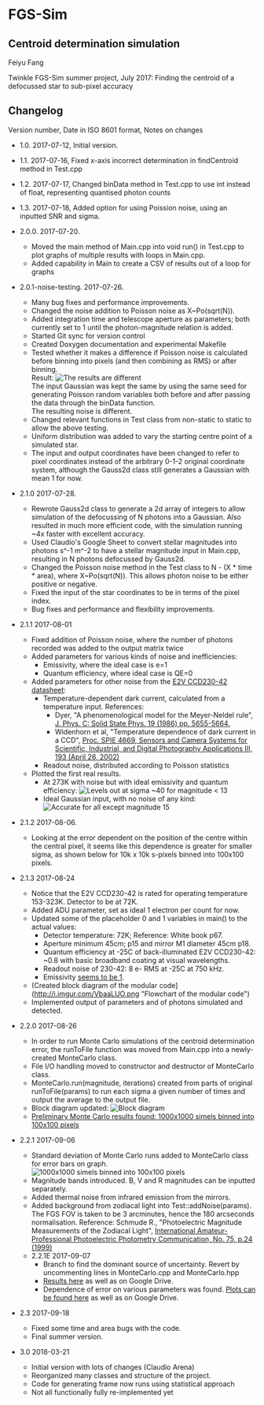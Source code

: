 <!--- Tip: Use python-pip/grip to preview Markdown documents in the same form as Github formats them. -->
# FGS-Sim
## Centroid determination simulation

Feiyu Fang

Twinkle FGS-Sim summer project, July 2017: Finding the centroid of a defocussed star to sub-pixel accuracy

## Changelog
Version number, Date in ISO 8601 format, Notes on changes

- 1.0. 2017-07-12, Initial version. 
- 1.1. 2017-07-16, Fixed x-axis incorrect determination in findCentroid method in Test.cpp
- 1.2. 2017-07-17, Changed binData method in Test.cpp to use int instead of float, representing quantised photon counts
- 1.3. 2017-07-18, Added option for using Poission noise, using an inputted SNR and sigma. 
- 2.0.0. 2017-07-20. 
    - Moved the main method of Main.cpp into void run() in Test.cpp to plot graphs of multiple results with loops in Main.cpp. 
    - Added capability in Main to create a CSV of results out of a loop for graphs
- 2.0.1-noise-testing. 2017-07-26.
    - Many bug fixes and performance improvements. 
    - Changed the noise addition to Poisson noise as X~Po(sqrt(N)). 
	- Added integration time and telescope aperture as parameters; both currently set to 1 until the photon-magnitude relation is added. 
    - Started Git sync for version control
    - Created Doxygen documentation and experimental Makefile
    - Tested whether it makes a difference if Poisson noise is calculated before binning into pixels (and then combining as RMS) or after binning.   
	  Result: 
      ![The results are different](http://i.imgur.com/AN4TjMR.png "Results")  
      The input Gaussian was kept the same by using the same seed for generating Poisson random variables both before and after passing the data through the binData function.  
      The resulting noise is different. 
    - Changed relevant functions in Test class from non-static to static to allow the above testing. 
	- Uniform distribution was added to vary the starting centre point of a simulated star. 
	- The input and output coordinates have been changed to refer to pixel coordinates instead of the arbitrary 0-1-2 original coordinate system, although the Gauss2d class
	still generates a Gaussian with mean 1 for now. 
- 2.1.0 2017-07-28. 
    - Rewrote Gauss2d class to generate a 2d array of integers to allow simulation of the defocussing of N photons into a Gaussian. Also resulted in much more efficient code, with
	the simulation running ~4x faster with excellent accuracy. 
	- Used Claudio's Google Sheet to convert stellar magnitudes into photons s^-1 m^-2 to have a stellar magnitude input in Main.cpp, resulting in N photons defocussed by Gauss2d.
	- Changed the Poisson noise method in the Test class to N - (X * time * area), where X~Po(sqrt(N)). This allows photon noise to be either positive or negative. 
	- Fixed the input of the star coordinates to be in terms of the pixel index. 
	- Bug fixes and performance and flexibility improvements. 
- 2.1.1 2017-08-01
	- Fixed addition of Poisson noise, where the number of photons recorded was added to the output matrix twice
	- Added parameters for various kinds of noise and inefficiencies:
		- Emissivity, where the ideal case is e=1
		- Quantum efficiency, where ideal case is QE=0
	- Added parameters for other noise from the [E2V CCD230-42 datasheet](https://www.e2v.com/resources/account/download-datasheet/3828 "CCD datasheet"): 
		- Temperature-dependent dark current, calculated from a temperature input. References: 
			- Dyer, "A phenomenological model for the Meyer-Neldel rule", 
			[J. Phys. C: Solid State Phys. 19 (1986) pp. 5655-5664.](http://iopscience.iop.org/article/10.1088/0022-3719/19/28/016)
			- Widenhorn et al, "Temperature dependence of dark current in a CCD", [Proc. SPIE 4669, Sensors and Camera Systems for Scientific, Industrial, and Digital Photography 
			Applications III, 193 (April 26, 2002)](http://dx.doi.org/10.1117/12.463446)
		- Readout noise, distributed according to Poisson statistics
	- Plotted the first real results. 
		- At 273K with noise but with ideal emissivity and quantum efficiency: 
		![Levels out at sigma ~40 for magnitude < 13](http://i.imgur.com/VHxvK8e.png "Result with noise")
		- Ideal Gaussian input, with no noise of any kind: 
		![Accurate for all except magnitude 15](http://i.imgur.com/fTqxLlr.png "Result without noise")
- 2.1.2 2017-08-06.
	- Looking at the error dependent on the position of the centre within the central pixel, it seems like this dependence is greater for smaller sigma, as shown below for 
	10k x 10k s-pixels binned into 100x100 pixels. 
- 2.1.3 2017-08-24
	- Notice that the E2V CCD230-42 is rated for operating temperature 153-323K. Detector to be at 72K. 
	- Added ADU parameter, set as ideal 1 electron per count for now. 
	- Updated some of the placeholder 0 and 1 variables in main() to the actual values:
		- Detector temperature: 72K; Reference: White book p67.
		- Aperture minimum 45cm; p15 and mirror M1 diameter 45cm p18. 
		- Quantum efficiency at -25C of back-illuminated E2V CCD230-42: ~0.8 with basic broadband coating at visual wavelengths. 
		- Readout noise of 230-42: 8 e- RMS at -25C at 750 kHz. 
		- Emissivity [seems to be 1](http://www.ctio.noao.edu/pipermail/ccd-world/2015/001366.html). 
	- (Created block diagram of the modular code](http://i.imgur.com/VbaaLUO.png "Flowchart of the modular code")
	- Implemented output of parameters and of photons simulated and detected. 
- 2.2.0 2017-08-26
	- In order to run Monte Carlo simulations of the centroid determination error, the runToFile function was moved from Main.cpp into a newly-created MonteCarlo class. 
	- File I/O handling moved to constructor and destructor of MonteCarlo class. 
	- MonteCarlo.run(magnitude, iterations) created from parts of original runToFile(params) to run each sigma a given number of times and output the average to the output file. 
	- Block diagram updated: 
	![Block diagram](http://i.imgur.com/sQmubHB.png "Block diagram of the modular code")
	- [Preliminary Monte Carlo results found: 1000x1000 simels binned into 100x100 pixels](http://i.imgur.com/qaXKpmN.png "Preliminary results")
- 2.2.1 2017-09-06
	- Standard deviation of Monte Carlo runs added to MonteCarlo class for error bars on graph. 
	![1000x1000 simels binned into 100x100 pixels](https://i.imgur.com/qiyPEQr.png "Preliminary results")
	- Magnitude bands introduced. B, V and R magnitudes can be inputted separately. 
	- Added thermal noise from infrared emission from the mirrors. 
	- Added background from zodiacal light into Test::addNoise(params). The FGS FOV is taken to be 3 arcminutes, hence the 180 arcseconds normalisation. 
	Reference: Schmude R., "Photoelectric Magnitude Measurements of the Zodiacal Light", 
	[International Amateur-Professional Photoelectric Photometry Communication, No. 75, p.24 (1999)](http://adsabs.harvard.edu/full/1999IAPPP..75...24S "Journal link")
	- 2.2.1E 2017-09-07
		- Branch to find the dominant source of uncertainty. Revert by uncommenting lines in MonteCarlo.cpp and MonteCarlo.hpp
		- [Results here](https://imgur.com/a/rD9iN) as well as on Google Drive. 
		- Dependence of error on various parameters was found. [Plots can be found here](http://imgur.com/a/9sSke) as well as on Google Drive. 
- 2.3 2017-09-18
	- Fixed some time and area bugs with the code. 
	- Final summer version. 

- 3.0 2018-03-21
	- Initial version with lots of changes (Claudio Arena)
	- Reorganized many classes and structure of the project.
	- Code for generating frame now runs using statistical approach
	- Not all functionally fully re-implemented yet